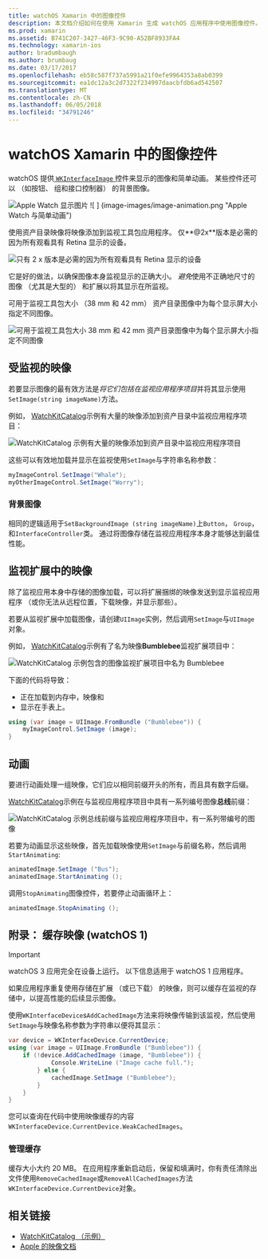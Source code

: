 ```yaml
---
title: watchOS Xamarin 中的图像控件
description: 本文档介绍如何在使用 Xamarin 生成 watchOS 应用程序中使用图像控件。 它讨论 WKInterfaceImage 控件，SetImage 方法，将图像添加到监视扩展、 动画和的详细信息。
ms.prod: xamarin
ms.assetid: B741C207-3427-46F3-9C90-A52BF8933FA4
ms.technology: xamarin-ios
author: bradumbaugh
ms.author: brumbaug
ms.date: 03/17/2017
ms.openlocfilehash: eb58c587f737a5991a21f0efe9964353a8ab0399
ms.sourcegitcommit: ea1dc12a3c2d7322f234997daacbfdb6ad542507
ms.translationtype: MT
ms.contentlocale: zh-CN
ms.lasthandoff: 06/05/2018
ms.locfileid: "34791246"
---
```

# <a name="watchos-image-controls-in-xamarin"></a>watchOS Xamarin 中的图像控件

watchOS 提供[ `WKInterfaceImage` ](https://developer.xamarin.com/api/type/WatchKit.WKInterfaceImage/)控件来显示的图像和简单动画。 某些控件还可以 （如按钮、 组和接口控制器） 的背景图像。

![](image-images/image-walkway.png "Apple Watch 显示图片") ![ ] (image-images/image-animation.png "Apple Watch 与简单动画")
<!-- watch image courtesy of http://infinitapps.com/bezel/ -->

使用资产目录映像将映像添加到监视工具包应用程序。
仅**@2x**版本是必需的因为所有观看具有 Retina 显示的设备。

![](image-images/asset-universal-sml.png "只有 2 x 版本是必需的因为所有观看具有 Retina 显示的设备")

它是好的做法，以确保图像本身监视显示的正确大小。 *避免*使用不正确地尺寸的图像 （尤其是大型的） 和扩展以将其显示在所监视。

可用于监视工具包大小 （38 mm 和 42 mm） 资产目录图像中为每个显示屏大小指定不同图像。

![](image-images/asset-watch-sml.png "可用于监视工具包大小 38 mm 和 42 mm 资产目录图像中为每个显示屏大小指定不同图像")


## <a name="images-on-the-watch"></a>受监视的映像

若要显示图像的最有效方法是*将它们包括在监视应用程序项目*并将其显示使用`SetImage(string imageName)`方法。

例如， [WatchKitCatalog](https://developer.xamarin.com/samples/WatchKitCatalog/)示例有大量的映像添加到资产目录中监视应用程序项目：

![](image-images/asset-whale-sml.png "WatchKitCatalog 示例有大量的映像添加到资产目录中监视应用程序项目")

这些可以有效地加载并显示在监视使用`SetImage`与字符串名称参数：

```csharp
myImageControl.SetImage("Whale");
myOtherImageControl.SetImage("Worry");
```

### <a name="background-images"></a>背景图像

相同的逻辑适用于`SetBackgroundImage (string imageName)`上`Button`， `Group`，和`InterfaceController`类。 通过将图像存储在监视应用程序本身才能够达到最佳性能。


## <a name="images-in-the-watch-extension"></a>监视扩展中的映像

除了监视应用本身中存储的图像加载，可以将扩展捆绑的映像发送到显示监视应用程序 （或你无法从远程位置，下载映像，并显示那些）。

若要从监视扩展中加载图像，请创建`UIImage`实例，然后调用`SetImage`与`UIImage`对象。

例如， [WatchKitCatalog](https://developer.xamarin.com/samples/monotouch/watchOS/WatchKitCatalog/)示例有了名为映像**Bumblebee**监视扩展项目中：

![](image-images/asset-bumblebee-sml.png "WatchKitCatalog 示例包含的图像监视扩展项目中名为 Bumblebee")

下面的代码将导致：

- 正在加载到内存中，映像和
- 显示在手表上。

```csharp
using (var image = UIImage.FromBundle ("Bumblebee")) {
    myImageControl.SetImage (image);
}
```


## <a name="animations"></a>动画

要进行动画处理一组映像，它们应以相同前缀开头的所有，而且具有数字后缀。

[WatchKitCatalog](https://developer.xamarin.com/samples/monotouch/watchOS/WatchKitCatalog/)示例在与监视应用程序项目中具有一系列编号图像**总线**前缀：

![](image-images/asset-bus-animation-sml.png "WatchKitCatalog 示例总线前缀与监视应用程序项目中，有一系列带编号的图像")

若要为动画显示这些映像，首先加载映像使用`SetImage`与前缀名称，然后调用`StartAnimating`:

```csharp
animatedImage.SetImage ("Bus");
animatedImage.StartAnimating ();
```

调用`StopAnimating`图像控件，若要停止动画循环上：

```csharp
animatedImage.StopAnimating ();
```


<a name="cache" />

## <a name="appendix-caching-images-watchos-1"></a>附录： 缓存映像 (watchOS 1)

> [!IMPORTANT]
> watchOS 3 应用完全在设备上运行。 以下信息适用于 watchOS 1 应用程序。

如果应用程序重复使用存储在扩展 （或已下载） 的映像，则可以缓存在监视的存储中，以提高性能的后续显示图像。

使用`WKInterfaceDevice`s`AddCachedImage`方法来将映像传输到该监视，然后使用`SetImage`与映像名称参数为字符串以便将其显示：

```csharp
var device = WKInterfaceDevice.CurrentDevice;
using (var image = UIImage.FromBundle ("Bumblebee")) {
    if (!device.AddCachedImage (image, "Bumblebee")) {
            Console.WriteLine ("Image cache full.");
        } else {
            cachedImage.SetImage ("Bumblebee");
        }
    }
}
```

您可以查询在代码中使用映像缓存的内容`WKInterfaceDevice.CurrentDevice.WeakCachedImages`。


### <a name="managing-the-cache"></a>管理缓存

缓存大小大约 20 MB。 在应用程序重新启动后，保留和填满时，你有责任清除出文件使用`RemoveCachedImage`或`RemoveAllCachedImages`方法`WKInterfaceDevice.CurrentDevice`对象。



## <a name="related-links"></a>相关链接

- [WatchKitCatalog （示例）](https://developer.xamarin.com/samples/monotouch/watchOS/WatchKitCatalog/)
- [Apple 的映像文档](https://developer.apple.com/library/prerelease/ios/documentation/General/Conceptual/WatchKitProgrammingGuide/Images.html)
